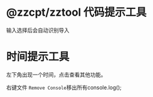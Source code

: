 # @zzcpt/zztool 代码提示工具

输入选择后会自动识别导入

# 时间提示工具

左下角出现一个时间，点击查看其他功能。

右键文件 `Remove Console`移出所有console.log();
